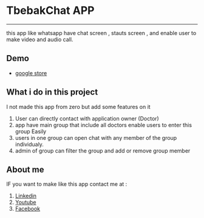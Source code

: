
# TbebakChat APP 
-----------
this app like whatsapp have chat screen , stauts screen , and enable user to make video and audio call.

Demo
-----------
* [google store ](https://play.google.com/store/apps/details?id=com.planetofherbs.tbebakchat) 


What i do in this project
-----------
I not made this app from zero but add some features on it 
1. User can directly contact with application owner (Doctor) 
2. app have main group that include all doctors enable users to enter this group Easily  
3. users in one group can open chat with any member of the group individualy.
4. admin of group can filter the group and add or remove group member


About me
-----------
IF you want to make like this app contact me at :
1. [Linkedin](https://www.linkedin.com/in/bakr-brahim/)
2. [Youtube](https://www.youtube.com/channel/UCd8Qj3BANvMHtf0-WGM11_A)
3. [Facebook](https://www.facebook.com/bakr.ibrahim4)
